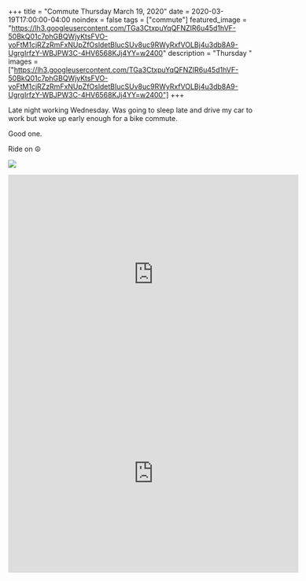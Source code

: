 +++
title =  "Commute Thursday March 19, 2020"
date = 2020-03-19T17:00:00-04:00
noindex = false
tags = ["commute"]
featured_image = "https://lh3.googleusercontent.com/TGa3CtxpuYqQFNZIR6u45d1hVF-50BkQ01c7phGBQWjyKtsFVO-yoFtM1cjRZzRmFxNUpZfOsldetBIucSUv8uc9RWyRxfVOLBj4u3db8A9-UgrgIrfzY-WBJPW3C-4HV6568KJj4YY=w2400"
description = "Thursday "
images = ["https://lh3.googleusercontent.com/TGa3CtxpuYqQFNZIR6u45d1hVF-50BkQ01c7phGBQWjyKtsFVO-yoFtM1cjRZzRmFxNUpZfOsldetBIucSUv8uc9RWyRxfVOLBj4u3db8A9-UgrgIrfzY-WBJPW3C-4HV6568KJj4YY=w2400"]
+++

Late night working Wednesday. Was going to sleep late and drive my car to work but woke up early enough for a bike commute.

Good one. 

Ride on ☮

<a href='https://lh3.googleusercontent.com/TGa3CtxpuYqQFNZIR6u45d1hVF-50BkQ01c7phGBQWjyKtsFVO-yoFtM1cjRZzRmFxNUpZfOsldetBIucSUv8uc9RWyRxfVOLBj4u3db8A9-UgrgIrfzY-WBJPW3C-4HV6568KJj4YY=w2400'><img src='https://lh3.googleusercontent.com/TGa3CtxpuYqQFNZIR6u45d1hVF-50BkQ01c7phGBQWjyKtsFVO-yoFtM1cjRZzRmFxNUpZfOsldetBIucSUv8uc9RWyRxfVOLBj4u3db8A9-UgrgIrfzY-WBJPW3C-4HV6568KJj4YY=w2400'></a>

<iframe height='405' width='590' frameborder='0' allowtransparency='true' scrolling='no' src='https://www.strava.com/activities/3196689634/embed/648b8d695ce6d59bc65631c55f5a60951f7013c0'></iframe>

<iframe height='405' width='590' frameborder='0' allowtransparency='true' scrolling='no' src='https://www.strava.com/activities/3198622642/embed/25b032ba375c5f4c17f1b42068e8e27832047909'></iframe>
